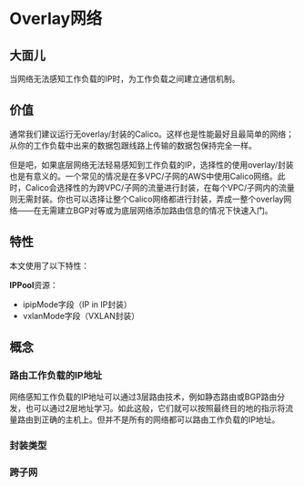 # Overlay网络

## 大面儿

当网络无法感知工作负载的IP时，为工作负载之间建立通信机制。

## 价值

通常我们建议运行无overlay/封装的Calico。这样也是性能最好且最简单的网络；从你的工作负载中出来的数据包跟线路上传输的数据包保持完全一样。

但是吧，如果底层网络无法轻易感知到工作负载的IP，选择性的使用overlay/封装也是有意义的。一个常见的情况是在多VPC/子网的AWS中使用Calico网络。此时，Calico会选择性的为跨VPC/子网的流量进行封装，在每个VPC/子网内的流量则无需封装。你也可以选择让整个Calico网络都进行封装，弄成一整个overlay网络——在无需建立BGP对等或为底层网络添加路由信息的情况下快速入门。

## 特性

本文使用了以下特性：

**IPPool**资源：

- ipipMode字段（IP in IP封装）
- vxlanMode字段（VXLAN封装）

## 概念

### 路由工作负载的IP地址

网络感知工作负载的IP地址可以通过3层路由技术，例如静态路由或BGP路由分发，也可以通过2层地址学习。如此这般，它们就可以按照最终目的地的指示将流量路由到正确的主机上。但并不是所有的网络都可以路由工作负载的IP地址。

### 封装类型

### 跨子网